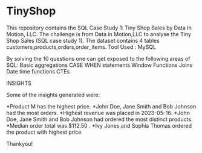 # TinyShop
This repository contains the SQL Case Study 1: Tiny Shop Sales by Data In Motion, LLC.
The challenge is from Data in Motion,LLC to analyse the Tiny Shop Sales (SQL case study 1).
The dataset contains 4 tables customers,products,orders,order_items.
Tool Used : MySQL

By solving the 10 questions one can get exposed to the following areas of SQL:
Basic aggregations
CASE WHEN statements
Window Functions
Joins
Date time functions
CTEs

INSIGHTS

Some of the insights generated were:

*Product M has the highest price.
*John Doe, Jane Smith and Bob Johnson had the most orders.
*Highest revenue was placed in 2023-05-16.
*John Doe, Jane Smith and Bob Johnson had ordered the most distinct
products.
*Median order total was $112.50 .
*Ivy Jones and Sophia Thomas ordered the product with highest price

Thankyou!

